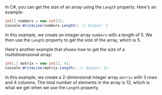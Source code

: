 In C#, you can get the size of an array using the `Length` property. Here's an example:

```csharp
int[] numbers = new int[5];
Console.WriteLine(numbers.Length); // Output: 5
```

In this example, we create an integer array `numbers` with a length of 5. We then use the `Length` property to get the size of the array, which is 5.

Here's another example that shows how to get the size of a multidimensional array:

```csharp
int[,] matrix = new int[3, 4];
Console.WriteLine(matrix.Length); // Output: 12
```

In this example, we create a 2-dimensional integer array `matrix` with 3 rows and 4 columns. The total number of elements in the array is 12, which is what we get when we use the `Length` property.